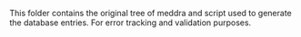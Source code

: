 This folder contains the original tree of meddra and script used to generate the database entries. For error tracking and validation purposes.